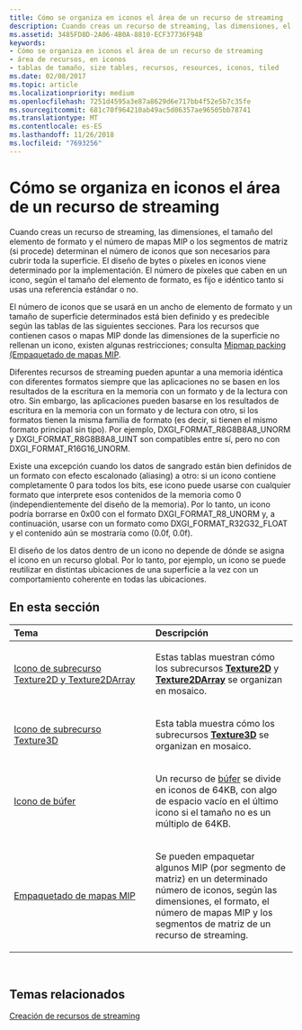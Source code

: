 ```yaml
---
title: Cómo se organiza en iconos el área de un recurso de streaming
description: Cuando creas un recurso de streaming, las dimensiones, el tamaño del elemento de formato y el número de mapas MIP o los segmentos de matriz (si procede) determinan el número de iconos que son necesarios para cubrir toda la superficie.
ms.assetid: 3485FD8D-2A06-4B0A-8810-ECF37736F94B
keywords:
- Cómo se organiza en iconos el área de un recurso de streaming
- área de recursos, en iconos
- tablas de tamaño, size tables, recursos, resources, iconos, tiled
ms.date: 02/08/2017
ms.topic: article
ms.localizationpriority: medium
ms.openlocfilehash: 7251d4595a3e87a8629d6e717bb4f52e5b7c35fe
ms.sourcegitcommit: 681c70f964210ab49ac5d06357ae96505bb78741
ms.translationtype: MT
ms.contentlocale: es-ES
ms.lasthandoff: 11/26/2018
ms.locfileid: "7693256"
---
```

# <a name="how-a-streaming-resources-area-is-tiled"></a>Cómo se organiza en iconos el área de un recurso de streaming


Cuando creas un recurso de streaming, las dimensiones, el tamaño del elemento de formato y el número de mapas MIP o los segmentos de matriz (si procede) determinan el número de iconos que son necesarios para cubrir toda la superficie. El diseño de bytes o píxeles en iconos viene determinado por la implementación. El número de píxeles que caben en un icono, según el tamaño del elemento de formato, es fijo e idéntico tanto si usas una referencia estándar o no.

El número de iconos que se usará en un ancho de elemento de formato y un tamaño de superficie determinados está bien definido y es predecible según las tablas de las siguientes secciones. Para los recursos que contienen casos o mapas MIP donde las dimensiones de la superficie no rellenan un icono, existen algunas restricciones; consulta [Mipmap packing (Empaquetado de mapas MIP](mipmap-packing.md).

Diferentes recursos de streaming pueden apuntar a una memoria idéntica con diferentes formatos siempre que las aplicaciones no se basen en los resultados de la escritura en la memoria con un formato y de la lectura con otro. Sin embargo, las aplicaciones pueden basarse en los resultados de escritura en la memoria con un formato y de lectura con otro, si los formatos tienen la misma familia de formato (es decir, si tienen el mismo formato principal sin tipo). Por ejemplo, DXGI\_FORMAT\_R8G8B8A8\_UNORM y DXGI\_FORMAT\_R8G8B8A8\_UINT son compatibles entre sí, pero no con DXGI\_FORMAT\_R16G16\_UNORM.

Existe una excepción cuando los datos de sangrado están bien definidos de un formato con efecto escalonado (aliasing) a otro: si un icono contiene completamente 0 para todos los bits, ese icono puede usarse con cualquier formato que interprete esos contenidos de la memoria como 0 (independientemente del diseño de la memoria). Por lo tanto, un icono podría borrarse en 0x00 con el formato DXGI\_FORMAT\_R8\_UNORM y, a continuación, usarse con un formato como DXGI\_FORMAT\_R32G32\_FLOAT y el contenido aún se mostraría como (0.0f, 0.0f).

El diseño de los datos dentro de un icono no depende de dónde se asigna el icono en un recurso global. Por lo tanto, por ejemplo, un icono se puede reutilizar en distintas ubicaciones de una superficie a la vez con un comportamiento coherente en todas las ubicaciones.

## <a name="span-idin-this-sectionspanin-this-section"></a><span id="in-this-section"></span>En esta sección


<table>
<colgroup>
<col width="50%" />
<col width="50%" />
</colgroup>
<thead>
<tr class="header">
<th align="left">Tema</th>
<th align="left">Descripción</th>
</tr>
</thead>
<tbody>
<tr class="odd">
<td align="left"><p><a href="texture2d-and-texture2darray-subresource-tiling.md">Icono de subrecurso Texture2D y Texture2DArray</a></p></td>
<td align="left"><p>Estas tablas muestran cómo los subrecursos <a href="https://msdn.microsoft.com/library/windows/desktop/ff471525"><strong>Texture2D</strong></a> y <a href="https://msdn.microsoft.com/library/windows/desktop/ff471526"><strong>Texture2DArray</strong></a> se organizan en mosaico.</p></td>
</tr>
<tr class="even">
<td align="left"><p><a href="texture3d-subresource-tiling.md">Icono de subrecurso Texture3D</a></p></td>
<td align="left"><p>Esta tabla muestra cómo los subrecursos <a href="https://msdn.microsoft.com/library/windows/desktop/ff471562"><strong>Texture3D</strong></a> se organizan en mosaico.</p></td>
</tr>
<tr class="odd">
<td align="left"><p><a href="buffer-tiling.md">Icono de búfer</a></p></td>
<td align="left"><p>Un recurso de <a href="introduction-to-buffers.md">búfer</a> se divide en iconos de 64KB, con algo de espacio vacío en el último icono si el tamaño no es un múltiplo de 64KB.</p></td>
</tr>
<tr class="even">
<td align="left"><p><a href="mipmap-packing.md">Empaquetado de mapas MIP</a></p></td>
<td align="left"><p>Se pueden empaquetar algunos MIP (por segmento de matriz) en un determinado número de iconos, según las dimensiones, el formato, el número de mapas MIP y los segmentos de matriz de un recurso de streaming.</p></td>
</tr>
</tbody>
</table>

 

## <a name="span-idrelated-topicsspanrelated-topics"></a><span id="related-topics"></span>Temas relacionados


[Creación de recursos de streaming](creating-streaming-resources.md)

 

 




